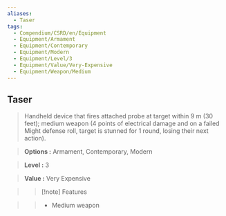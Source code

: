 ```yaml
---
aliases:
  - Taser
tags:
  - Compendium/CSRD/en/Equipment
  - Equipment/Armament
  - Equipment/Contemporary
  - Equipment/Modern
  - Equipment/Level/3
  - Equipment/Value/Very-Expensive
  - Equipment/Weapon/Medium
---
```

  
    
## Taser    
    
>Handheld device that fires attached probe at target within 9 m (30 feet); medium weapon (4 points of electrical damage and on a failed Might defense roll, target is stunned for 1 round, losing their next action).    
> **Options :** Armament, Contemporary, Modern    
> **Level :** 3    
> **Value :** Very Expensive    
>>[!note] Features    
>> - Medium weapon